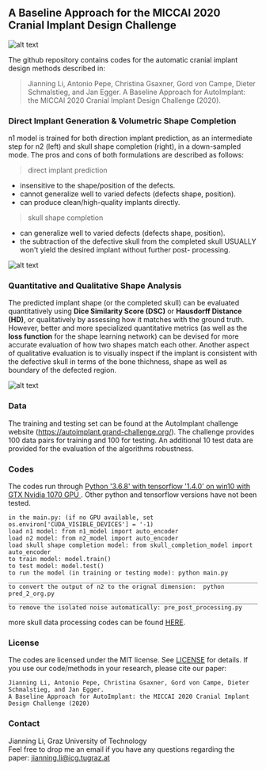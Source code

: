 ## A Baseline Approach for the MICCAI 2020 Cranial Implant Design Challenge

![alt text](https://github.com/Jianningli/autoimplant/blob/master/images/teaser1.png)

The github repository contains codes for the automatic cranial implant design methods described in:

> Jianning Li, Antonio Pepe, Christina Gsaxner, Gord von Campe, Dieter Schmalstieg, and Jan Egger. A Baseline Approach for AutoImplant: the MICCAI 2020 Cranial Implant Design Challenge (2020).

### Direct Implant Generation & Volumetric Shape Completion
n1 model is trained for both direction implant prediction, as an intermediate step for n2 (left) and skull shape completion (right), in a down-sampled mode.
The pros and cons of both formulations are described as follows:

> direct implant prediction

* insensitive to the shape/position of the defects.
* cannot generalize well to varied defects (defects shape, position).
* can produce clean/high-quality implants directly.

> skull shape completion

* can generalize well to varied defects (defects shape, position).
* the subtraction of the defective skull from the completed skull USUALLY won't yield the desired implant without further post- processing.

![alt text](https://github.com/Jianningli/autoimplant/blob/master/images/illustration.png)

### Quantitative and Qualitative Shape Analysis
The predicted implant shape (or the completed skull) can be evaluated quantitatively using **Dice Similarity Score (DSC)** or **Hausdorff Distance (HD)**, or qualitatively by assessing how it matches with the ground truth. However, better and more specialized quantitative metrics (as well as the **loss function** for the shape learning network) can be devised for more accurate evaluation of how two shapes match each other. Another aspect of qualitative evaluation is to visually inspect if the implant is consistent with the defective skull in terms of the bone thichness, shape as well as boundary of the defected region. 

![alt text](https://github.com/Jianningli/autoimplant/blob/master/images/match.png)

### Data
The training and testing set can be found at the AutoImplant challenge website (https://autoimplant.grand-challenge.org/).
The challenge provides 100 data pairs for training and 100 for testing. An additional 10 test data are provided for the evaluation of the algorithms robustness.    


### Codes
The codes run through <ins> Python '3.6.8' with tensorflow '1.4.0' on win10 with GTX Nvidia 1070 GPU </ins>. Other python and tensorflow versions have not been tested.

```
in the main.py: (if no GPU available, set os.environ['CUDA_VISIBLE_DEVICES'] = '-1)
load n1 model: from n1_model import auto_encoder  
load n2 model: from n2_model import auto_encoder
load skull shape completion model: from skull_completion_model import auto_encoder
to train model: model.train()
to test model: model.test()
to run the model (in training or testing mode): python main.py
__________________________________________________________________________________________
to convert the output of n2 to the orignal dimension:  python pred_2_org.py
__________________________________________________________________________________________
to remove the isolated noise automatically: pre_post_processing.py
```
more skull data processing codes can be found [HERE](https://github.com/Jianningli/autoimplant/tree/master/skull-processing).

### License
The codes are licensed under the MIT license. See [LICENSE](https://github.com/Jianningli/autoimplant/blob/master/LICENSE) for details.
If you use our code/methods in your research, please cite our paper:
```
Jianning Li, Antonio Pepe, Christina Gsaxner, Gord von Campe, Dieter Schmalstieg, and Jan Egger.
A Baseline Approach for AutoImplant: the MICCAI 2020 Cranial Implant Design Challenge (2020)
```
### Contact
Jianning Li, Graz University of Technology  
Feel free to drop me an email if you have any questions regarding the paper: <ins>jianning.li@icg.tugraz.at</ins>




